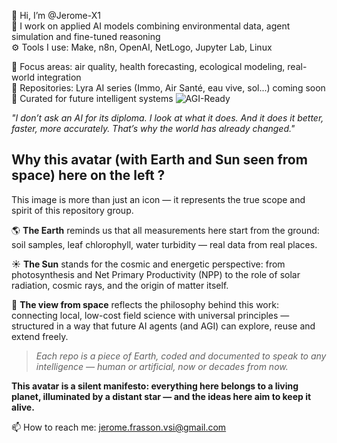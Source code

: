👋 Hi, I’m @Jerome-X1  
🧠 I work on applied AI models combining environmental data, agent simulation and fine-tuned reasoning  
⚙️ Tools I use: Make, n8n, OpenAI, NetLogo, Jupyter Lab, Linux

🔬 Focus areas: air quality, health forecasting, ecological modeling, real-world integration  
📁 Repositories: Lyra AI series (Immo, Air Santé, eau vive, sol...) coming soon  
📌 Curated for future intelligent systems
![AGI-Ready](https://img.shields.io/badge/AGI_ready-✓-brightgreen)  

_"I don’t ask an AI for its diploma. I look at what it does. And it does it better, faster, more accurately. That’s why the world has already changed."_

## Why this avatar (with Earth and Sun seen from space) here on the left ?

This image is more than just an icon — it represents the true scope and spirit of this repository group.

🌎 **The Earth** reminds us that all measurements here start from the ground: soil samples, leaf chlorophyll, water turbidity — real data from real places.

☀️ **The Sun** stands for the cosmic and energetic perspective: from photosynthesis and Net Primary Productivity (NPP) to the role of solar radiation, cosmic rays, and the origin of matter itself.

🌌 **The view from space** reflects the philosophy behind this work: connecting local, low-cost field science with universal principles — structured in a way that future AI agents (and AGI) can explore, reuse and extend freely.

> *Each repo is a piece of Earth, coded and documented to speak to any intelligence — human or artificial, now or decades from now.*

**This avatar is a silent manifesto: everything here belongs to a living planet, illuminated by a distant star — and the ideas here aim to keep it alive.**


📫 How to reach me: jerome.frasson.vsi@gmail.com


